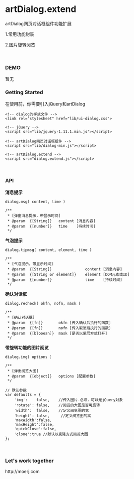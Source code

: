 # artDialog.extend
artDialog网页对话框组件功能扩展

<p>1.常用功能封装</p>
<p>2.图片旋转阅览</p>

<br>

<h3>DEMO</h3>
暂无

<br>

<h3>Getting Started</h3>
在使用前，你需要引入jQuery和artDialog


	<!-- dialog的样式文件 -->
	<link rel="stylesheet" href="lib/ui-dialog.css">

	<!-- jQuery -->
	<script src="lib/jquery-1.11.1.min.js"></script>

	<!-- artDialog网页对话框组件 -->
	<script src="lib/dialog-min.js"></script>
	
	<!-- artDialog.extend -->
	<script src="dialog.extend.js"></script>

<br>

<h3>API</h3>

<b>消息提示</b>

	dialog.msg( content, time )

	/**
	 * [弹窗消息提示，带显示时间]
	 * @param  {[String]}   content [消息内容]
	 * @param  {[number]}   time    [持续时间]
	 */

<b>气泡提示</b>

	dialog.tipmsg( content, element, time )

	/**
	 * [气泡提示，带显示时间]
	 * @param  {[String]}               content [消息内容]
	 * @param  {[String or element]}    element [DOM元素或ID]
	 * @param  {[number]}               time    [持续时间]
	 */
	
<b>确认对话框</b>
	
	dialog.recheck( okfn, nofn, mask )

	/**
	 * [确认对话框]
	 * @param  {[fn]}       okfn [传入确认后执行的函数]
	 * @param  {[fn]}       nofn [传入取消后执行的函数]
	 * @param  {[blooean]}  mask [是否以蒙层方式打开]
	 */
	

<b>带旋转功能的图片阅览</b>

	dialog.img( options )

	/**
	 * [弹出阅览大图]
	 * @param  {[object]}   options [配置参数]
	 */
	
	// 默认参数
	var defaults = {
	    'img':    false,    //传入图片-必须，可以是jQuery对象
	    'rotate': false,    //阅览的大图是否可旋转
	    'width':  false,    //定义阅览图的宽
	    'height': false,     //定义阅览图的高
	    'maxWidth':false,
	    'maxHeight':false,
	    'quickClose':false,
	    'clone':true //默认以克隆方式阅览大图
	};

<br>
<h3>Let's work together</h3>
http://moerj.com
